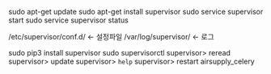 sudo apt-get update
sudo apt-get install supervisor
sudo service supervisor start
sudo service supervisor status

/etc/supervisor/conf.d/ <- 설정파일
/var/log/supervisor/ <- 로그


sudo pip3 install supervisor
sudo supervisorctl
supervisor> reread
supervisor> update
supervisor> `help`
supervisor> restart airsupply_celery
